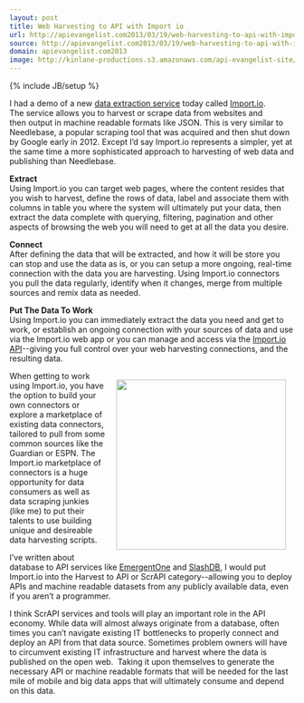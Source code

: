 ```yaml
---
layout: post
title: Web Harvesting to API with Import io
url: http://apievangelist.com2013/03/19/web-harvesting-to-api-with-import.io/
source: http://apievangelist.com2013/03/19/web-harvesting-to-api-with-import.io/
domain: apievangelist.com2013
image: http://kinlane-productions.s3.amazonaws.com/api-evangelist-site/blog/import-io-logo.png
---
```

{% include JB/setup %}
<p><a title="Import.io" href="http://import.io"><img style="padding: 15px;" src="https://s3.amazonaws.com/kinlane-productions/api-evangelist/import-io/import-io-logo.png" alt="" align="right" /></a></p>
<p>I had a demo of a new <a href="http://import.io">data extraction service</a> today called <a title="Import.io" href="http://import.io">Import.io</a>.   The service allows you to harvest or scrape data from websites and then output in machine readable formats like JSON.  This is very similar to Needlebase, a popular scraping tool that was acquired and then shut down by Google early in 2012.   Except I&rsquo;d say Import.io represents a simpler, yet at the same time a more sophisticated approach to harvesting of web data and publishing than Needlebase.</p>
<p><strong>Extract</strong><br />Using Import.io you can target web pages, where the content resides that you wish to harvest, define the rows of data, label and associate them with columns in table you where the system will ultimately put your data, then extract the data complete with querying, filtering, pagination and other aspects of browsing the web you will need to get at all the data you desire.</p>
<p><strong>Connect</strong><br />After defining the data that will be extracted, and how it will be store you can stop and use the data as is, or you can setup a more ongoing, real-time connection with the data you are harvesting.  Using Import.io connectors you pull the data regularly, identify when it changes, merge from multiple sources and remix data as needed.</p>
<p><strong>Put The Data To Work</strong><br />Using Import.io you can immediately extract the data you need and get to work, or establish an ongoing connection with your sources of data and use via the Import.io web app or you can manage and access via the&nbsp;<a href="http://docs.import.io/">Import.io API</a>--giving you full control over your web harvesting connections, and the resulting data.</p>
<p><a title="Import.io" href="http://import.io"><img style="padding: 15px;" src="https://s3.amazonaws.com/kinlane-productions/api-evangelist/import-io/import-io-connectors.png" alt="" width="300" align="right" /></a></p>
<p>When getting to work using Import.io, you have the option to build your own connectors or explore a marketplace of existing data connectors, tailored to pull from some common sources like the Guardian or ESPN.  The Import.io marketplace of connectors is a huge opportunity for data consumers as well as data scraping junkies (like me) to put their talents to use building unique and desireable data harvesting scripts.</p>
<p>I&rsquo;ve written about database to API services like <a title="database to api with EmergentOne" href="/2013/03/01/mysql,-postgresql,-rds-to-api-with-emergent-one/">EmergentOne</a> and <a title="database to api with slashdb" href="http://apievangelist.com/2013/03/18/database-to-api-with-slashdb/">SlashDB</a>, I would put Import.io into the Harvest to API or ScrAPI category--allowing you to deploy APIs and machine readable datasets from any publicly available data, even if you aren&rsquo;t a programmer.</p>
<p>I think ScrAPI services and tools will play an important role in the API economy.  While data will almost always originate from a database, often times you can&rsquo;t navigate existing IT bottlenecks to properly connect and deploy an API from that data source.  Sometimes problem owners will have to circumvent existing IT infrastructure and harvest where the data is published on the open web. &nbsp;Taking it upon themselves to generate the necessary API or machine readable formats that will be needed for the last mile of mobile and big data apps that will ultimately consume and depend on this data.</p>
